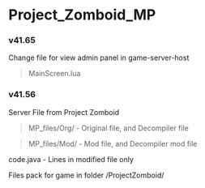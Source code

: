# Project_Zomboid_MP

### v41.65

Change file for view admin panel in game-server-host

> MainScreen.lua

### v41.56

Server File from Project Zomboid

> MP_files/Org/ - Original file, and Decompiler file

> MP_files/Mod/ - Mod file, and Decompiler mod file

code.java - Lines in modified file only

Files pack for game in folder /ProjectZomboid/